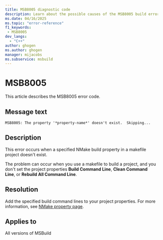 ```yaml
---
title: MSB8005 diagnostic code
description: Learn about the possible causes of the MSB8005 build error and get troubleshooting tips.
ms.date: 04/16/2025
ms.topic: "error-reference"
f1_keywords:
 - MSB8005
dev_langs:
  - "C++"
author: ghogen
ms.author: ghogen
manager: mijacobs
ms.subservice: msbuild
---
```

# MSB8005

This article describes the MSB8005 error code.

## Message text

`MSB8005: The property '*property-name*' doesn't exist.  Skipping...`

## Description

This error occurs when a specified NMake build property in a makefile project doesn't exist.

The problem can occur when you use a makefile to build a project, and you don't set the project properties **Build Command Line**, **Clean Command Line**, or **Rebuild All Command Line**.

## Resolution

Add the specified build command lines to your project properties. For more information, see [NMake property page](/cpp/build/reference/nmake-property-page).

## Applies to

All versions of MSBuild